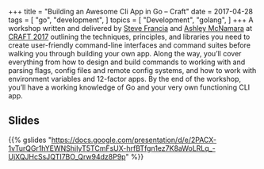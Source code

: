 +++
title = "Building an Awesome Cli App in Go – Craft"
date = 2017-04-28
tags = [
    "go",
    "development",
]
topics = [
    "Development",
    "golang",
]
+++
A workshop written and delivered by [Steve Francia](https://spf13.com) and [Ashley McNamara](https://twitter.com/ashleymcnamara) at [CRAFT
2017](https://craft-conf.com/2017) outlining the techniques, principles, and libraries you need to create
user-friendly command-line interfaces and command suites before walking you
through building your own app. Along the way, you’ll cover everything from how
to design and build commands to working with and parsing flags, config files
and remote config systems, and how to work with environment variables and
12-factor apps. By the end of the workshop, you’ll have a working knowledge of
Go and your very own functioning CLI app.

<!--more-->

## Slides

{{% gslides "https://docs.google.com/presentation/d/e/2PACX-1vTurQGr1hYEWNShjIyT5TCmFsUX-hrfBTfgn1ez7K8aWoLRLq_-UjXQJHcSsJQTI7BO_Qrw94dz8P9p" %}}
